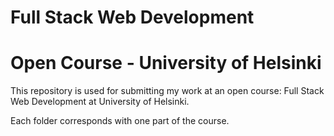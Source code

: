 # Full Stack Web Development
# Open Course - University of Helsinki
This repository is used for submitting my work at an open course: Full Stack Web Development at University of Helsinki.

Each folder corresponds with one part of the course.
